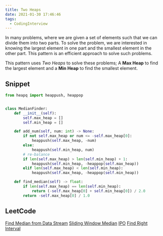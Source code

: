```yaml
---
title: Two Heaps
date: 2021-01-30 17:46:46
tags:
  - CodingInterview
---
```

In many problems, where we are given a set of elements such that we can divide them into two parts. To solve the problem, we are interested in knowing the largest element in one part and the smallest element in the other part. This pattern is an efficient approach to solve such problems.

This pattern uses _Two Heaps_ to solve these problems; A **Max Heap** to find the largest element and a **Min Heap** to find the smallest element.

## Snippet
```python
from heapq import heappush, heappop


class MedianFinder:
    def __init__(self):
        self.max_heap = []
        self.min_heap = []

    def add_num(self, num: int) -> None:
        if not self.max_heap or num <= -self.max_heap[0]:
            heappush(self.max_heap, -num)
        else:
            heappush(self.min_heap, num)
        # re-balance
        if len(self.max_heap) > len(self.min_heap) + 1:
            heappush(self.min_heap, -heappop(self.max_heap))
        elif len(self.max_heap) < len(self.min_heap):
            heappush(self.max_heap, -heappop(self.min_heap))

    def find_median(self) -> float:
        if len(self.max_heap) == len(self.min_heap):
            return (-self.max_heap[0] + self.min_heap[0]) / 2.0
        return -self.max_heap[0] / 1.0
```

## LeetCode
[Find Median from Data Stream](https://leetcode.com/problems/find-median-from-data-stream/)
[Sliding Window Median](https://leetcode.com/problems/sliding-window-median/)
[IPO](https://leetcode.com/problems/ipo/)
[Find Right Interval](https://leetcode.com/problems/find-right-interval/)
